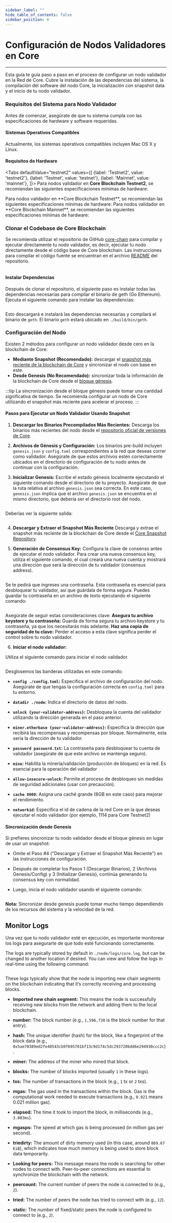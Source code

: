 ```yaml
---
sidebar_label: ""
hide_table_of_contents: false
sidebar_position: 0
---
```




# Configuración de Nodos Validadores en Core

---

Esta guía te guía paso a paso en el proceso de configurar un nodo validador en la Red de Core. Cubre la instalación de las dependencias del sistema, la compilación del software del nodo Core, la inicialización con snapshot data y el inicio de tu nodo validador.

### Requisitos del Sistema para Nodo Validador

Antes de comenzar, asegúrate de que tu sistema cumpla con las especificaciones de hardware y software requeridas.

#### Sistemas Operativos Compatibles

Actualmente, los sistemas operativos compatibles incluyen Mac OS X y Linux.

#### Requisitos de Hardware

<Tabs defaultValue="testnet2" values={[ {label: 'Testnet2', value: 'testnet2'}, {label: 'Testnet', value: 'testnet'}, {label: 'Mainnet', value: 'mainnet'}, ]}> Para nodos validador en **Core Blockchain Testnet2**, se recomiendan las siguientes especificaciones mínimas de hardware:

    

  </TabItem>
  <TabItem value="testnet">
Para nodos validador en **Core Blockchain Testnet**, se recomiendan las siguientes especificaciones mínimas de hardware:

    

  </TabItem>
  <TabItem value="mainnet">
Para nodos validador en **Core Blockchain Mainnet**, se recomiendan las siguientes especificaciones mínimas de hardware:

    

  </TabItem>
</Tabs>

### Clonar el Codebase de Core Blockchain

Se recomienda utilizar el repositorio de GitHub [core-chain](https://github.com/coredao-org/core-chain) para compilar y ejecutar directamente tu nodo validador, es decir, ejecutar tu nodo directamente desde el código base de Core blockchain. Las instrucciones para compilar el código fuente se encuentran en el archivo [README](https://github.com/coredao-org/core-chain#building-the-source) del repositorio.

```bash

```

#### Instalar Dependencias

Después de clonar el repositorio, el siguiente paso es instalar todas las dependencias necesarias para compilar el binario de geth (Go Ethereum). Ejecuta el siguiente comando para instalar las dependencias:

```bash

```

Esto descargará e instalará las dependencias necesarias y compilará el binario de `geth`. El binario `geth` estará ubicado en `./build/bin/geth`.

### Configuración del Nodo

Existen 2 métodos para configurar un nodo validador desde cero en la blockchain de Core:

- **Mediante Snapshot (Recomendado):** descargar el [snapshot más reciente de la blockchain de Core](https://github.com/coredao-org/core-snapshots) y sincronizar el nodo con base en este.
- **Desde Genesis (No Recomendado):** sincronizar toda la información de la blockchain de Core desde el [bloque génesis](https://github.com/coredao-org/core-chain/releases/latest).

:::tip
La sincronización desde el bloque génesis puede tomar una cantidad significativa de tiempo. Se recomienda configurar un nodo de Core utilizando el snapshot más reciente para acelerar el proceso.
:::

#### Pasos para Ejecutar un Nodo Validador Usando Snapshot

1. **Descargar los Binarios Precompilados Más Recientes:**
  Descarga los binarios más recientes del nodo desde el [repositorio oficial de versiones de Core](https://github.com/coredao-org/core-chain/releases/latest).

2. **Archivos de Génesis y Configuración:**
  Los binarios pre-build incluyen `genesis.json` y `config.toml` correspondientes a la red que deseas correr como validador. Asegúrate de que estos archivos estén correctamente ubicados en el directorio de configuración de tu nodo antes de continuar con la configuración.

3. **Inicializar Genesis:** Escribe el estado génesis localmente ejecutando el siguiente comando desde el directorio de tu proyecto. Asegúrate de que la ruta relativa al archivo `genesis.json` sea correcta. En este caso, `genesis.json` implica que el archivo `genesis.json` se encuentra en el mismo directorio, que debería ser el directorio root del nodo.

```bash

```

Deberías ver la siguiente salida:

```bash

```

4. **Descargar y Extraer el Snapshot Más Reciente**
  Descarga y extrae el snapshot más reciente de la blockchain de Core desde el [Core Snapshot Repository](https://github.com/coredao-org/core-snapshots).

5. **Generación de Consensus Key:** Configura la clave de consenso antes de ejecutar el nodo validador. Para crear una nueva consensus key, utiliza el siguiente comando, el cual creará una nueva cuenta y mostrará una dirección que será la dirección de tu validador (consensus address).

```bash

```

Se te pedirá que ingreses una contraseña. Esta contraseña es esencial para desbloquear tu validador, así que guárdala de forma segura. Puedes guardar tu contraseña en un archivo de texto ejecutando el siguiente comando:

```bash

```

Asegúrate de seguir estas consideraciones clave:
**Asegura tu archivo keystore y tu contraseña:** Guarda de forma segura tu archivo keystore y tu contraseña, ya que los necesitarás más adelante.
**Haz una copia de seguridad de tu clave:** Perder el acceso a esta clave significa perder el control sobre tu nodo validador.

6. **Iniciar el nodo validador:**

Utiliza el siguiente comando para iniciar el nodo validador.

```bash

```

Desglosemos las banderas utilizadas en este comando:

- **`config ./config.toml`:** Especifica el archivo de configuración del nodo. Asegúrate de que tengas la configuración correcta en `config.toml` para tu entorno.

- **`datadir ./node`:** Indica el directorio de datos del nodo.

- **`unlock {your-validator-address}`:** Desbloquea la cuenta del validador utilizando la dirección generada en el paso anterior.

- **`miner.etherbase {your-validator-address}`:** Especifica la dirección que recibirá las recompensas y recompensas por bloque. Normalmente, esta sería la dirección de tu validador.

- **`password password.txt`:** La contraseña para desbloquear tu cuenta de validador (asegúrate de que este archivo se mantenga seguro).

- **`mine`:** Habilita la minería/validación (producción de bloques) en la red. Es esencial para la operación del validador

- **`allow-insecure-unlock`:** Permite el proceso de desbloqueo sin medidas de seguridad adicionales (usar con precaución).

- **`cache 8000`:** Asigna una caché grande (8GB en este caso) para mejorar el rendimiento.

- **`networkid`:** Especifica el id de cadena de la red Core en la que deseas ejecutar el nodo validador (por ejemplo, 1114 para Core Testnet2)

#### Sincronización desde Genesis

Si prefieres sincronizar tu nodo validador desde el bloque génesis en lugar de usar un snapshot:

- Omite el Paso #4 ("Descargar y Extraer el Snapshot Más Reciente") en las instrucciones de configuración.

- Después de completar los Pasos 1 (Descargar Binarios), 2 (Archivos Genesis/Config) y 3 (Initializar Genesis), continúa generando tu consensus key con normalidad.

- Luego, inicia el nodo validador usando el siguiente comando:

  ```bash

  ```

**Nota:** Sincronizar desde genesis puede tomar mucho tiempo dependiendo de los recursos del sistema y la velocidad de la red.

## Monitor Logs

Una vez que tu nodo validador esté en ejecución, es importante monitorear los logs para asegurarte de que todo esté funcionando correctamente.

The logs are typically stored by default in `./node/logs/core.log`, but can be changed to another location if desired. You can view and follow the logs in real-time using the following command:

```bash

```

These logs typically show that the node is importing new chain segments on the blockchain indicating that it’s correctly receiving and processing blocks.

- **Imported new chain segment:** This means the node is successfully receiving new blocks from the network and adding them to the local blockchain.

- **number:** The block number (e.g., `1,596,730` is the block number for that entry).

- **hash:** The unique identifier (hash) for the block, like a fingerprint of the block data (e.g., `0x5ae70389ed2fe40543cb9f695701bf13c9d174c5dc293720bdd6e294930ccc2c`).

- **miner:** The address of the miner who mined that block.

- **blocks:** The number of blocks imported (usually `1` in these logs).

- **txs:** The number of transactions in the block (e.g., `1` tx or `2` txs).

- **mgas:** The gas used in the transactions within the block. Gas is the computational work needed to execute transactions (e.g., `0.021` means 0.021 million gas).

- **elapsed:** The time it took to import the block, in milliseconds (e.g., `3.003ms`).

- **mgasps:** The speed at which gas is being processed (in million gas per second).

- **triedirty:** The amount of dirty memory used (in this case, around `869.67 KiB`), which indicates how much memory is being used to store block data temporarily.

- **Looking for peers:** This message means the node is searching for other nodes to connect with. Peer-to-peer connections are essential to synchronize the blockchain with the network.

- **peercount:** The current number of peers the node is connected to (e.g., `2`).

- **tried:** The number of peers the node has tried to connect with (e.g., `12`).

- **static:** The number of fixed/static peers the node is configured to connect to (e.g., `2`).

